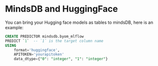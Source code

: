 # MindsDB and HuggingFace

You can bring your Hugging face models as tables to mindsDB, here is an example:

```sql
CREATE PREDICTOR mindsdb.byom_mlflow 
PREDICT `1`  -- `1` is the target column name
USING 
    format='huggingface',
    APITOKEN='yourapitoken'
    data_dtype={"0": "integer", "1": "integer"}
```
